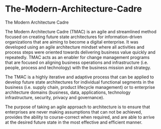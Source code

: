 # The-Modern-Architecture-Cadre
The Modern Architecture Cadre

The Modern Architecture Cadre (TMAC) is an agile and streamlined method focused on creating future state architectures for information-driven organizations that are aiming to become a digital enterprise. It was developed using an agile architecture mindset where all activities and process steps were oriented towards delivering business value quickly and repeatedly.  TMAC acts as an enabler for change management programs that are focused on aligning business operations and infrastructure (i.e. people, process and technology) with the business mission and strategy.  

The TMAC is a highly iterative and adaptive process that can be applied to develop future state architectures for individual functional segments in the business (i.e. supply chain, product lifecycle management) or to enterprise architecture domains (business, data, applications, technology infrastructure, security, privacy and governance). 

The purpose of taking an agile approach to architecture is to ensure that enterprises are never making assumptions that can not be achieved, provides the ability to course-correct when required, and are able to arrive at the desired future state in the most effective and efficient manner. 
